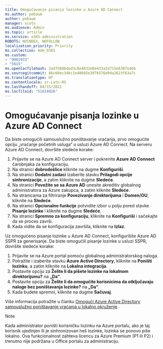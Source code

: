 ```yaml
---
title: Omogućavanje pisanja lozinke u Azure AD Connect
ms.author: pebaum
author: pebaum
manager: scotv
ms.audience: Admin
ms.topic: article
ms.service: o365-administration
ROBOTS: NOINDEX, NOFOLLOW
localization_priority: Priority
ms.collection: Adm_O365
ms.custom:
- "9002933"
- "5615"
ms.openlocfilehash: 2ad7568bded3c8e4832e0e433a2d715e6307e4bb
ms.sourcegitcommit: 8bc60ec34bc1e40685e3976576e04a2623f63a7c
ms.translationtype: HT
ms.contentlocale: sr-Latn-RS
ms.lasthandoff: 04/15/2021
ms.locfileid: "51814026"
---
```

# <a name="enable-password-writeback-in-azure-ad-connect"></a>Omogućavanje pisanja lozinke u Azure AD Connect

Da biste omogućili samouslužno poništavanje vraćanja, prvo omogućite opciju „vraćanje početnih usluga“ u usluzi Azure AD Connect. Na serveru Azure AD Connect, dovršite sledeće korake:

1. Prijavite se na Azure AD Connect server i pokrenite **Azure AD Connect** čarobnjaka za konfiguraciju.
2. Na stranici **dobrodošlice** kliknite na dugme **Konfiguriši**.
3. Na stranici **Dodatni zadaci** izaberite stavku **Prilagodi opcije sinhronizacije**, a zatim kliknite na dugme **Sledeće**.
4. Na stranici **Povežite se sa Azure AD** unesite akreditiv globalnog administratora za Azure zakupca, a zatim kliknite **Sledeće**.
5. Na stranicama za filtriranje **Povezivanje direktorijuma** i **Domen/OU**, kliknite na **Sledeće**.
6. Na stranici **Opcionalne funkcije** potvrdite izbor u polju pored stavke **Pisanje lozinke** i kliknite na dugme **Sledeće**.
7. Na stranici **Spremno za konfiguraciju**, kliknite na **Konfiguriši** i sačekajte da se proces završi.
8. Kada vidite da se konfiguracija završila, kliknite na **Izlaz**.

Uz omogućeno pisanje lozinke u Azure AD Connect, konfigurišite Azure AD SSPR za generisanje.  Da biste omogućili pisanje lozinke u usluzi SSPR, dovršite sledeće korake:

1. Prijavite se na Azure portal pomoću globalnog administratorskog naloga.
2. Potražite i izaberite stavku **Azure Active Directory**, kliknite na **Poništi lozinku**, a zatim kliknite na **Lokalna integracija**.
3. Postavite opciju za **Želite li da pišete lozinke na lokalnom direktorijumu?** na **„Da“**.
4. Postavite opciju za **Želite li da omogućite korisnicima da otključavaju naloge bez poništavanja lozinke?** na **„Da“**.
5. Kada budete spremni, kliknite na dugme **Sačuvaj**.

Više informacija potražite u članku [Omogući Azure Active Directory samouslužno poništavanje vraćanja u lokalno okruženje](https://docs.microsoft.com/azure/active-directory/authentication/tutorial-enable-sspr-writeback).

> [!NOTE]
>  Kada administrator poništi korisničku lozinku na Azure portalu, ako je taj korisnik ujedinjen ili je sinhronizovan heš lozinke, lozinka se ponovo piše lokalno. Ova funkcionalnost zahteva licencu za Azure Premium (P1 ili P2) i trenutno nije podržana u Office portalu za administraciju.
